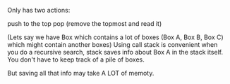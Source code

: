Only has two actions:

push to the top
pop (remove the topmost and read it)

(Lets say we have Box which contains a lot of boxes (Box A, Box B, Box C) which might contain another boxes)
Using call stack is convenient when you do a recursive search, stack saves info about Box A in the stack itself. You don't have to keep track of a pile of boxes.

But saving all that info may take A LOT of memoty.